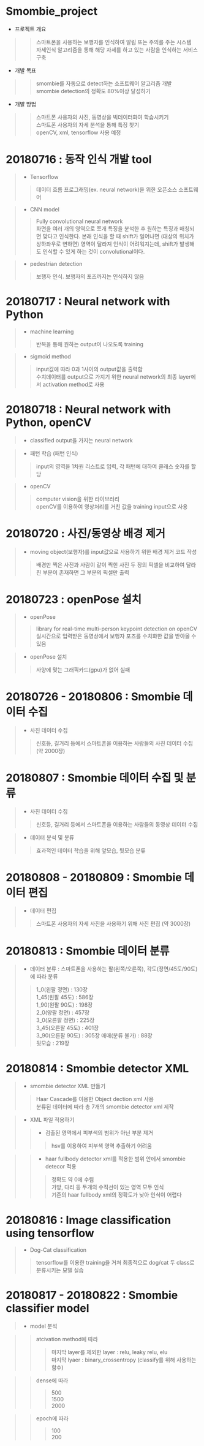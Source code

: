 # Smombie_project

- 프로젝트 개요
>> 스마트폰을 사용하는 보행자를 인식하여 알림 또는 주의를 주는 시스템   
>> 자세인식 알고리즘을 통해 해당 자세를 하고 있는 사람을 인식하는 서비스 구축   
   
- 개발 목표   
>> smombie를 자동으로 detect하는 소프트웨어 알고리즘 개발   
>> smombie detection의 정확도 80%이상 달성하기   
   
- 개발 방법   
>> 스마트폰 사용자의 사진, 동영상을 빅데이터화여 학습시키기   
>> 스마트폰 사용자의 자세 분석을 통해 특징 찾기   
>> openCV, xml, tensorflow 사용 예정   
   
# 20180716 : 동작 인식 개발 tool   
> - Tensorflow      
>> 데이터 흐름 프로그래밍(ex. neural network)을 위한 오픈소스 소프트웨어       

> - CNN model
>> Fully convolutional neural network   
>> 화면을 여러 개의 영역으로 쪼개 특징을 분석한 후 원하는 특징과 매칭되면 맞다고 인식한다. 본래 인식을 할 때 shift가 일어나면 (대상의 위치가 상하좌우로 변하면) 영역이 달라져 인식이 어려워지는데, shift가 발생해도 인식할 수 있게 하는 것이 convolutional이다.    

> - pedestrian detection
>> 보행자 인식. 보행자의 포즈까지는 인식하지 않음   

# 20180717 : Neural network with Python   
> - machine learning   
>> 반복을 통해 원하는 output이 나오도록 training   
   
> - sigmoid method   
>> input값에 따라 0과 1사이의 output값을 출력함   
>> 수치데이터를 output으로 가지기 위한 neural network의 최종 layer에서 activation method로 사용   

# 20180718 : Neural network with Python, openCV   
> - classified output을 가지는 neural network   
   
> - 패턴 학습 (패턴 인식)    
>> input의 영역을 1차원 리스트로 입력, 각 패턴에 대하여 클래스 숫자를 할당   
   
> - openCV   
>> computer vision을 위한 라이브러리    
>> openCV를 이용하여 영상처리를 거친 값을 training input으로 사용    
   
# 20180720 : 사진/동영상 배경 제거   
> - moving object(보행자)를 input값으로 사용하기 위한 배경 제거 코드 작성   
>> 배경만 찍은 사진과 사람이 같이 찍힌 사진 두 장의 픽셀을 비교하여 달라진 부분이 존재하면 그 부분의 픽셀만 출력   
   
# 20180723 : openPose 설치   
> - openPose   
>> library for real-time multi-person keypoint detection on openCV   
>> 실시간으로 입력받은 동영상에서 보행자 포즈를 수치화한 값을 받아올 수 있음   
   
> - openPose 설치   
>> 사양에 맞는 그래픽카드(gpu)가 없어 실패   
   
 # 20180726 - 20180806 : Smombie 데이터 수집   
 > - 사진 데이터 수집   
 >> 신호등, 길거리 등에서 스마트폰을 이용하는 사람들의 사진 데이터 수집 (약 2000장)        
       
 # 20180807 : Smombie 데이터 수집 및 분류  
 > - 사진 데이터 수집   
 >> 신호등, 길거리 등에서 스마트폰을 이용하는 사람들의 동영상 데이터 수집 
    
 > - 데이터 분석 및 분류   
 >> 효과적인 데이터 학습을 위해 앞모습, 뒷모습 분류  
    
 # 20180808 - 20180809 : Smombie 데이터 편집   
 > - 데이터 편집   
 >> 스마트폰 사용자의 자세 사진을 사용하기 위해 사진 편집 (약 3000장)   
    
 # 20180813 : Smombie 데이터 분류   
 > - 데이터 분류 : 스마트폰을 사용하는 팔(왼쪽/오른쪽), 각도(정면/45도/90도)에 따라 분류   
 >> 1_0(왼팔 정면) : 130장   
 >> 1_45(왼팔 45도) : 586장   
 >> 1_90(왼팔 90도) : 198장   
 >> 2_0(양팔 정면) : 457장   
 >> 3_0(오른팔 정면) : 225장   
 >> 3_45(오른팔 45도) : 401장   
 >> 3_90(오른팔 90도) : 305장
 >> 애매(분류 불가) : 88장   
 >> 뒷모습 : 219장      
    
 # 20180814 : Smombie detector XML    
 > - smombie detector XML 만들기   
 >> Haar Cascade를 이용한 Object dection xml 사용   
 >> 분류된 데이터에 따라 총 7개의 smombie detector xml 제작   
    
 > - XML 파일 적용하기   
 >> + 검출된 영역에서 피부색의 범위가 아닌 부분 제거   
 >>> hsv를 이용하여 피부색 영역 추출하기 어려움   
    
 >> + haar fullbody detector xml를 적용한 범위 안에서 smombie detecor 적용   
 >>> 정확도 약 0에 수렴   
 >>> 가방, 다리 등 두개의 수직선이 있는 영역 모두 인식   
 >>> 기존의 haar fullbody xml의 정확도가 낮아 인식이 어렵다   
    
  # 20180816 : Image classification using tensorflow   
  > - Dog-Cat classification   
  >> tensorflow를 이용한 training을 거쳐 최종적으로 dog/cat 두 class로 분류시키는 모델 실습   
     
  # 20180817 - 20180822 : Smombie classifier model   
  > - model 분석
     
  >> atcivation method에 따라   
  >>> 마지막 layer를 제외한 layer : relu, leaky relu, elu   
  >>> 마지막 lyaer : binary_crossentropy (classify를 위해 사용하는 함수)   
     
  >> dense에 따라   
  >>> 500   
  >>> 1500   
  >>> 2000   
     
  >> epoch에 따라   
  >>> 100      
  >>> 200   
  
